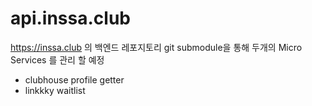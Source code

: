 # api.inssa.club

<https://inssa.club> 의 백엔드 레포지토리
git submodule을 통해 두개의 Micro Services 를 관리 할 예정
- clubhouse profile getter
- linkkky waitlist
